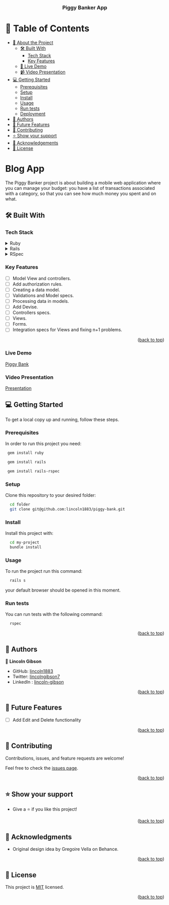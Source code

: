 <a name="readme-top"></a>

<div align="center">
  <h3><b>Piggy Banker App</b></h3>
</div>

# 📗 Table of Contents

- [📖 About the Project](#about-project)
    - [🛠 Built With](#built-with)
        - [Tech Stack](#tech-stack)
        - [Key Features ](#key-features-)
    - [🚀 Live Demo ](#-live-demo-)
    - [📹 Video Presentation ](#-video-presentation-)
- [💻 Getting Started](#getting-started)
    - [Prerequisites](#prerequisites)
    - [Setup](#setup)
    - [Install](#install)
    - [Usage](#usage)
    - [Run tests](#run-tests)
    - [Deployment](#deployment)
- [👥 Authors](#authors)
- [🔭 Future Features](#future-features)
- [🤝 Contributing](#contributing)
- [⭐️ Show your support](#support)
- [🙏 Acknowledgements](#acknowledgements)
- [📝 License](#license)


# Blog App <a name="about-project"></a>
The Piggy Banker project is about building a mobile web application where you can manage your budget: you have a list of transactions associated with a category, so that you can see how much money you spent and on what.

## 🛠 Built With <a name="built-with"></a>

### Tech Stack <a name="tech-stack"></a>

<details>
<summary>Ruby</summary>
  <ul>
    <li><a href="https://www.ruby-lang.org/">Ruby</a></li>
  </ul>
</details>

<details>
<summary>Rails</summary>
  <ul>
    <li><a href="https://rubyonrails.org/">Ruby</a></li>
  </ul>
</details>
<details>
<summary>RSpec</summary>
  <ul>
    <li><a href="https://rspec.info/">RSpec</a></li>
  </ul>
</details>

### Key Features <a name="key-features"></a>

- [ ] Model View and controllers.
- [ ] Add authorization rules.
- [ ] Creating a data model.
- [ ] Validations and Model specs.
- [ ] Processing data in models.
- [ ] Add Devise.
- [ ] Controllers specs.
- [ ] Views.
- [ ] Forms.
- [ ] Integration specs for Views and fixing n+1 problems.

<p align="right">(<a href="#readme-top">back to top</a>)</p>
<!-- LIVE DEMO -->

### Live Demo <a name = "live-demo"></a>
[Piggy Bank](https://piggycoin.onrender.com)

### Video Presentation <a name = "video-Presentation"></a>
[Presentation](https://www.loom.com/share/a50ded5f2d57422e9a278f0849fbba45?sid=50bae5f3-fe98-4626-b46c-56bda3994e42)
## 💻 Getting Started <a name="getting-started"></a>

To get a local copy up and running, follow these steps.

### Prerequisites

In order to run this project you need:

```sh
 gem install ruby
```
```sh 
 gem install rails
```
```sh 
 gem install rails-rspec
```
### Setup
Clone this repository to your desired folder:
```sh
  cd folder
  git clone git@github.com:lincoln1883/piggy-bank.git
```
### Install

Install this project with:
```sh
  cd my-project
  bundle install
```
### Usage

To run the project run this command:

```sh
  rails s
```

your default browser should be opened in this moment.

### Run tests

You can run tests with the following command:
```sh 
  rspec
```

<p align="right">(<a href="#readme-top">back to top</a>)</p>

## 👥 Authors <a name="authors"></a>

👤 **Lincoln Gibson**
- GitHub: [lincoln1883](https://github.com/lincoln1883)
- Twitter: [lincolngibson7](https://twitter.com/lincolngibson7)
- LinkedIn : [lincoln-gibson](https://linkedin.com/in/lincoln-gibson)

<p align="right">(<a href="#readme-top">back to top</a>)</p>

## 🔭 Future Features <a name="future-features"></a>
- [ ] Add Edit and Delete functionality

<p align="right">(<a href="#readme-top">back to top</a>)</p>

## 🤝 Contributing <a name="contributing"></a>

Contributions, issues, and feature requests are welcome!

Feel free to check the [issues page](https://github.com/lincoln1883/blog-app/issues).

<p align="right">(<a href="#readme-top">back to top</a>)</p>

## ⭐️ Show your support <a name="support"></a>

- Give a ⭐️ if you like this project!

<p align="right">(<a href="#readme-top">back to top</a>)</p>

## 🙏 Acknowledgments <a name="acknowledgements"></a>

- Original design idea by Gregoire Vella on Behance.

<p align="right">(<a href="#readme-top">back to top</a>)</p>

## 📝 License <a name="license"></a>
This project is [MIT](./LICENSE) licensed.

<p align="right">(<a href="#readme-top">back to top</a>)</p>
